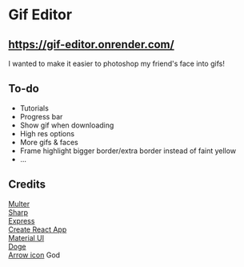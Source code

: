 # Gif Editor

## https://gif-editor.onrender.com/

I wanted to make it easier to photoshop my friend's face into gifs!

## To-do

- Tutorials
- Progress bar
- Show gif when downloading
- High res options
- More gifs & faces
- Frame highlight bigger border/extra border instead of faint yellow
- ...

## Credits

[Multer](https://github.com/expressjs/multer)  
[Sharp](https://sharp.pixelplumbing.com/)  
[Express](https://expressjs.com/)  
[Create React App](https://github.com/facebook/create-react-app)  
[Material UI](https://mui.com/)  
[Doge](https://i.imgur.com/AOVMsp7b.jpg)  
[Arrow icon](https://icons8.com")
God